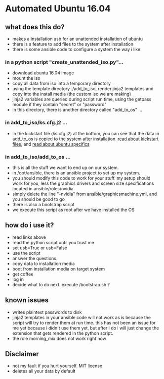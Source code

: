 # Automated Ubuntu 16.04

## what does this do?

- makes a installation usb for an unattended installation of ubuntu
- there is a feature to add files to the system after installation
- there is some ansible code to configure a system the way i like

### in a python script "create_unattended_iso.py"...

- download ubuntu 16.04 image
- mount the iso
- copy all data from iso into a temporary directory
- using the template directory ./add_to_iso, render jinja2 templates and copy into the install media (the custom iso we are making)
- jinja2 variables are queried during script run time, using the getpass module if they contain "secret" or "password"
- in this directory, there is another directory called "add_to_os" ... 

### in add_to_iso/ks.cfg.j2 ...

- in the kickstart file (ks.cfg.j2) at the bottom, you can see that the data in add_to_os is copied to the system after installation. [read about kickstart files](https://access.redhat.com/documentation/en-US/Red_Hat_Enterprise_Linux/6/html/Installation_Guide/s1-kickstart2-postinstallconfig.html), and [read about ubuntu specifics](https://help.ubuntu.com/community/KickstartCompatibility)

### in add_to_iso/add_to_os ...

- this is all the stuff we want to end up on our system.
- in /opt/ansible, there is an ansible project to set up my system.
- you should modify this code to work for your stuff. my setup should work for you, less the graphics drivers and screen size specifications located in ansible/roles/nvidia
- simply delete the line "-nvidia" from ansible/graphicsmachine.yml, and you should be good to go
- there is also a bootstrap script
- we execute this script as root after we have installed the OS

## how do i use it?

- read links above
- read the python script until you trust me
- set usb=True or usb=False
- use the script
- answer the questions
- copy data to installation media
- boot from installation media on target system
- get coffee
- log in
- decide what to do next. execute /bootstrap.sh ?

## known issues

- writes plaintext passwords to disk
- jinja2 templates in your ansible code will not work as is because the script will try to render them at run time. this has not been an issue for me yet because i didn't use them yet, but after i do i will just change the extension that gets rendered in the python script.
- the role morning_mix does not work right now

## Disclaimer

- not my fault if you hurt yourself. MIT license
- deletes all your data by default


